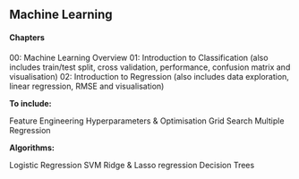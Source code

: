 ## Machine Learning

#### Chapters

00: Machine Learning Overview
01: Introduction to Classification (also includes train/test split, cross validation, performance, confusion matrix and visualisation)
02: Introduction to Regression (also includes data exploration, linear regression, RMSE and visualisation)

**To include:**

Feature Engineering
Hyperparameters & Optimisation
Grid Search
Multiple Regression

**Algorithms:**

Logistic Regression
SVM
Ridge & Lasso regression
Decision Trees